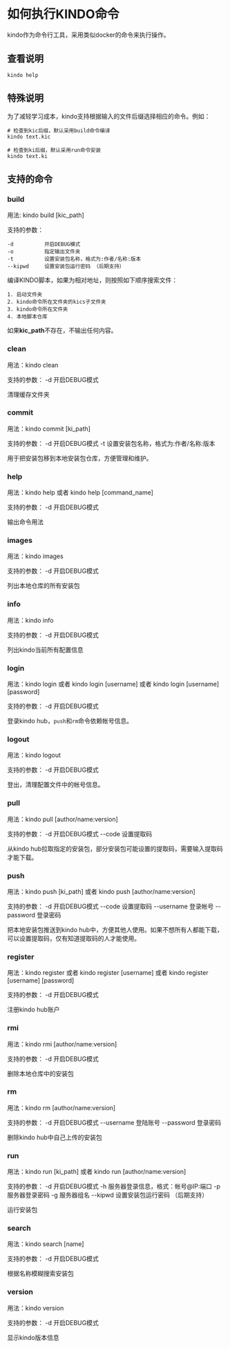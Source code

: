 # 如何执行KINDO命令

kindo作为命令行工具，采用类似docker的命令来执行操作。

## 查看说明

```shell
kindo help
```

## 特殊说明

为了减轻学习成本，kindo支持根据输入的文件后缀选择相应的命令。例如：

```shell
# 检查到kic后缀，默认采用build命令编译
kindo text.kic
```

```shell
# 检查到ki后缀，默认采用run命令安装
kindo text.ki
```

## 支持的命令

### build

用法: kindo build [kic_path]

支持的参数：

    -d          开启DEBUG模式
    -o          指定输出文件夹
    -t          设置安装包名称，格式为:作者/名称:版本
    --kipwd     设置安装包运行密码 （后期支持）

编译KINDO脚本，如果为相对地址，则按照如下顺序搜索文件：

    1. 启动文件夹
    2. kindo命令所在文件夹的kics子文件夹
    3. kindo命令所在文件夹
    4. 本地脚本仓库

如果**kic_path**不存在，不输出任何内容。

### clean

用法：kindo clean

支持的参数：
    -d          开启DEBUG模式

清理缓存文件夹

### commit

用法：kindo commit [ki_path]

支持的参数：
    -d          开启DEBUG模式
    -t          设置安装包名称，格式为:作者/名称:版本

用于把安装包移到本地安装包仓库，方便管理和维护。

### help

用法：kindo help 或者 kindo help [command_name]

支持的参数：
    -d          开启DEBUG模式

输出命令用法

### images

用法：kindo images

支持的参数：
    -d          开启DEBUG模式

列出本地仓库的所有安装包

### info

用法：kindo info

支持的参数：
    -d          开启DEBUG模式

列出kindo当前所有配置信息

### login

用法：kindo login 或者 kindo login [username] 或者 kindo login [username] [password]

支持的参数：
    -d          开启DEBUG模式

登录kindo hub，`push`和`rm`命令依赖帐号信息。

### logout

用法：kindo logout

支持的参数：
    -d          开启DEBUG模式

登出，清理配置文件中的帐号信息。

### pull

用法：kindo pull [author/name:version]

支持的参数：
    -d          开启DEBUG模式
    --code      设置提取码

从kindo hub拉取指定的安装包，部分安装包可能设置的提取码，需要输入提取码才能下载。

### push

用法：kindo push [ki_path] 或者 kindo push [author/name:version]

支持的参数：
    -d          开启DEBUG模式
    --code      设置提取码
    --username  登录帐号
    --password  登录密码

把本地安装包推送到kindo hub中，方便其他人使用。如果不想所有人都能下载，可以设置提取码，仅有知道提取码的人才能使用。


### register

用法：kindo register 或者 kindo register [username] 或者 kindo register [username] [password]

支持的参数：
    -d          开启DEBUG模式

注册kindo hub账户


### rmi

用法：kindo rmi [author/name:version]

支持的参数：
    -d          开启DEBUG模式

删除本地仓库中的安装包


### rm

用法：kindo rm [author/name:version]

支持的参数：
    -d          开启DEBUG模式
    --username  登陆账号
    --password  登录密码

删除kindo hub中自己上传的安装包


### run

用法：kindo run [ki_path] 或者 kindo run [author/name:version]

支持的参数：
    -d          开启DEBUG模式
    -h          服务器登录信息，格式：帐号@IP:端口
    -p          服务器登录密码
    -g          服务器组名
    --kipwd     设置安装包运行密码 （后期支持）

运行安装包


### search

用法：kindo search [name]

支持的参数：
    -d          开启DEBUG模式

根据名称模糊搜索安装包

### version

用法：kindo version

支持的参数：
    -d          开启DEBUG模式

显示kindo版本信息
